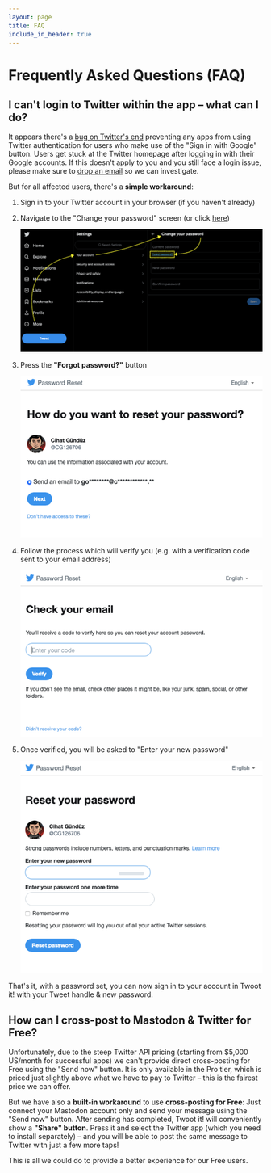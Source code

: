```yaml
---
layout: page
title: FAQ
include_in_header: true
---
```



# Frequently Asked Questions (FAQ)


## I can't login to Twitter within the app – what can I do?

It appears there's a [bug on Twitter's end](https://twittercommunity.com/t/twitter-oauth-v2-bug-when-user-use-sign-in-with-google-to-sign-in-to-twitter/169651/5) preventing any apps from using Twitter authentication for users who make use of the "Sign in with Google" button. Users get stuck at the Twitter homepage after logging in with their Google accounts. If this doesn't apply to you and you still face a login issue, please make sure to [drop an email](mailto:twoot.it@fline.dev) so we can investigate.

But for all affected users, there's a **simple workaround**:
1. Sign in to your Twitter account in your browser (if you haven't already)
2. Navigate to the "Change your password" screen (or click [here](https://twitter.com/settings/password))

	![](/assets/faq/ForgotPassword.png)

3. Press the **"Forgot password?"** button
	
	![](/assets/faq/SendEmail.png)

4. Follow the process which will verify you (e.g. with a verification code sent to your email address)

	![](/assets/faq/Verification.png)

5. Once verified, you will be asked to "Enter your new password"

	![](/assets/faq/SetNewPassword.png)

That's it, with a password set, you can now sign in to your account in Twoot it! with your Tweet handle & new password.


## How can I cross-post to Mastodon & Twitter for Free?

Unfortunately, due to the steep Twitter API pricing (starting from $5,000 US/month for successful apps) we can't provide direct cross-posting for Free using the "Send now" button. It is only available in the Pro tier, which is priced just slightly above what we have to pay to Twitter – this is the fairest price we can offer.

But we have also a **built-in workaround** to use **cross-posting for Free**:
Just connect your Mastodon account only and send your message using the "Send now" button. After sending has completed, Twoot it! will conveniently show a **"Share" button**. Press it and select the Twitter app (which you need to install separately) – and you will be able to post the same message to Twitter with just a few more taps!

This is all we could do to provide a better experience for our Free users.
